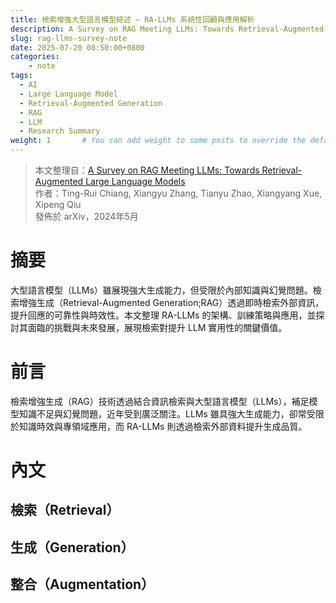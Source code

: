```yaml
---
title: 檢索增強大型語言模型綜述 — RA-LLMs 系統性回顧與應用解析
description: A Survey on RAG Meeting LLMs: Towards Retrieval-Augmented Large Language Models
slug: rag-llms-survey-note
date: 2025-07-20 08:50:00+0800
categories:
    - note
tags:
  - AI
  - Large Language Model
  - Retrieval-Augmented Generation
  - RAG
  - LLM
  - Research Summary
weight: 1       # You can add weight to some posts to override the default sorting (date descending)
---
```


> 本文整理自：[A Survey on RAG Meeting LLMs: Towards Retrieval-Augmented Large Language Models](https://arxiv.org/abs/2405.06211)  
> 作者：Ting-Rui Chiang, Xiangyu Zhang, Tianyu Zhao, Xiangyang Xue, Xipeng Qiu  
> 發佈於 arXiv，2024年5月


# 摘要
大型語言模型（LLMs）雖展現強大生成能力，但受限於內部知識與幻覺問題。檢索增強生成（Retrieval-Augmented Generation;RAG）透過即時檢索外部資訊，提升回應的可靠性與時效性。本文整理 RA-LLMs 的架構、訓練策略與應用，並探討其面臨的挑戰與未來發展，展現檢索對提升 LLM 實用性的關鍵價值。

# 前言
檢索增強生成（RAG）技術透過結合資訊檢索與大型語言模型（LLMs），補足模型知識不足與幻覺問題，近年受到廣泛關注。LLMs 雖具強大生成能力，卻常受限於知識時效與專領域應用，而 RA-LLMs 則透過檢索外部資料提升生成品質。

# 內文
## 檢索（Retrieval）



## 生成（Generation）



## 整合（Augmentation）



